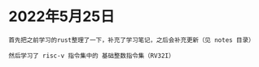# 2022年5月25日

    首先把之前学习的rust整理了一下，补充了学习笔记，之后会补充更新（见 notes 目录）

    然后学习了 risc-v 指令集中的 基础整数指令集（RV32I）

    


    
    
    